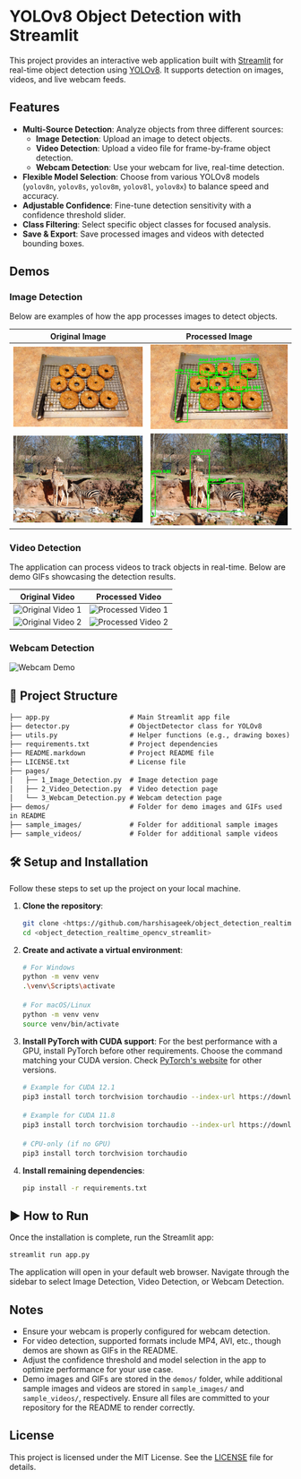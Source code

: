 # YOLOv8 Object Detection with Streamlit

This project provides an interactive web application built with [Streamlit](https://streamlit.io/) for real-time object detection using [YOLOv8](https://github.com/ultralytics/ultralytics). It supports detection on images, videos, and live webcam feeds.

## Features

- **Multi-Source Detection**: Analyze objects from three different sources:
  - **Image Detection**: Upload an image to detect objects.
  - **Video Detection**: Upload a video file for frame-by-frame object detection.
  - **Webcam Detection**: Use your webcam for live, real-time detection.
- **Flexible Model Selection**: Choose from various YOLOv8 models (`yolov8n`, `yolov8s`, `yolov8m`, `yolov8l`, `yolov8x`) to balance speed and accuracy.
- **Adjustable Confidence**: Fine-tune detection sensitivity with a confidence threshold slider.
- **Class Filtering**: Select specific object classes for focused analysis.
- **Save & Export**: Save processed images and videos with detected bounding boxes.

## Demos

### Image Detection

Below are examples of how the app processes images to detect objects.

| Original Image | Processed Image |
|----------------|-----------------|
| ![Original Image 1](./demos/8734543718_37f6b8bd45_z.jpg) | ![Processed Image 1](./demos/8734543718_37f6b8bd45_z_processed.png) |
| ![Original Image 2](./demos/2383514521_1fc8d7b0de_z.jpg) | ![Processed Image 2](./demos/2383514521_1fc8d7b0de_z_processed.png) |

### Video Detection

The application can process videos to track objects in real-time. Below are demo GIFs showcasing the detection results.

| Original Video | Processed Video |
|----------------|-----------------|
| ![Original Video 1](./demos/bottle-detection.gif) | ![Processed Video 1](./demos/bottle-detection_processed.gif) |
| ![Original Video 2](./demos/head-pose-face-detection-female-and-male.gif) | ![Processed Video 2](./demos/head-pose-face-detection-female-and-male_processed.gif) |

### Webcam Detection

![Webcam Demo](./demos/recording_20250726_114203.gif)

## 📂 Project Structure

```
├── app.py                    # Main Streamlit app file
├── detector.py               # ObjectDetector class for YOLOv8
├── utils.py                  # Helper functions (e.g., drawing boxes)
├── requirements.txt          # Project dependencies
├── README.markdown           # Project README file
├── LICENSE.txt               # License file
├── pages/
│   ├── 1_Image_Detection.py  # Image detection page
│   ├── 2_Video_Detection.py  # Video detection page
│   └── 3_Webcam_Detection.py # Webcam detection page
├── demos/                    # Folder for demo images and GIFs used in README
├── sample_images/            # Folder for additional sample images
├── sample_videos/            # Folder for additional sample videos
```

## 🛠️ Setup and Installation

Follow these steps to set up the project on your local machine.

1. **Clone the repository**:
   ```bash
   git clone <https://github.com/harshisageek/object_detection_realtime_opencv_streamlit.git>
   cd <object_detection_realtime_opencv_streamlit>
   ```

2. **Create and activate a virtual environment**:
   ```bash
   # For Windows
   python -m venv venv
   .\venv\Scripts\activate

   # For macOS/Linux
   python -m venv venv
   source venv/bin/activate
   ```

3. **Install PyTorch with CUDA support**:
   For the best performance with a GPU, install PyTorch before other requirements. Choose the command matching your CUDA version. Check [PyTorch's website](https://pytorch.org/get-started/locally/) for other versions.
   ```bash
   # Example for CUDA 12.1
   pip3 install torch torchvision torchaudio --index-url https://download.pytorch.org/whl/cu121

   # Example for CUDA 11.8
   pip3 install torch torchvision torchaudio --index-url https://download.pytorch.org/whl/cu118

   # CPU-only (if no GPU)
   pip3 install torch torchvision torchaudio
   ```

4. **Install remaining dependencies**:
   ```bash
   pip install -r requirements.txt
   ```

## ▶️ How to Run

Once the installation is complete, run the Streamlit app:
```bash
streamlit run app.py
```

The application will open in your default web browser. Navigate through the sidebar to select Image Detection, Video Detection, or Webcam Detection.

## Notes

- Ensure your webcam is properly configured for webcam detection.
- For video detection, supported formats include MP4, AVI, etc., though demos are shown as GIFs in the README.
- Adjust the confidence threshold and model selection in the app to optimize performance for your use case.
- Demo images and GIFs are stored in the `demos/` folder, while additional sample images and videos are stored in `sample_images/` and `sample_videos/`, respectively. Ensure all files are committed to your repository for the README to render correctly.

## License

This project is licensed under the MIT License. See the [LICENSE](LICENSE) file for details.
